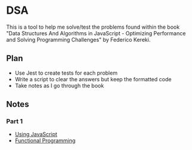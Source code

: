 # DSA

This is a tool to help me solve/test the problems found within the book "Data
Structures And Algorithms in JavaScript - Optimizing Performance and Solving
Programming Challenges" by Federico Kereki.

## Plan

- Use Jest to create tests for each problem
- Write a script to clear the answers but keep the formatted code
- Take notes as I go through the book

## Notes

### Part 1

- [Using JavaScript](./notes/part1/using_javascript.md)
- [Functional Programming](./notes/part1/functional_programming.md)

